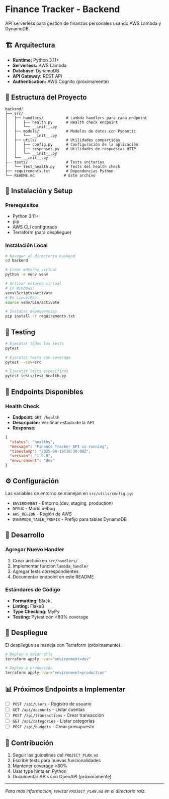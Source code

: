 # Finance Tracker - Backend

API serverless para gestión de finanzas personales usando AWS Lambda y DynamoDB.

## 🏗️ Arquitectura

- **Runtime:** Python 3.11+
- **Serverless:** AWS Lambda
- **Database:** DynamoDB
- **API Gateway:** REST API
- **Authentication:** AWS Cognito (próximamente)

## 📁 Estructura del Proyecto

```
backend/
├── src/
│   ├── handlers/          # Lambda handlers para cada endpoint
│   │   ├── health.py      # Health check endpoint
│   │   └── __init__.py
│   ├── models/            # Modelos de datos con Pydantic
│   │   └── __init__.py
│   ├── utils/             # Utilidades compartidas
│   │   ├── config.py      # Configuración de la aplicación
│   │   ├── responses.py   # Utilidades de respuestas HTTP
│   │   └── __init__.py
│   └── __init__.py
├── tests/                 # Tests unitarios
│   └── test_health.py     # Tests del health check
├── requirements.txt       # Dependencias Python
└── README.md             # Este archivo
```

## 🚀 Instalación y Setup

### Prerequisitos
- Python 3.11+
- pip
- AWS CLI configurado
- Terraform (para despliegue)

### Instalación Local
```bash
# Navegar al directorio backend
cd backend

# Crear entorno virtual
python -m venv venv

# Activar entorno virtual
# En Windows:
venv\Scripts\activate
# En Linux/Mac:
source venv/bin/activate

# Instalar dependencias
pip install -r requirements.txt
```

## 🧪 Testing

```bash
# Ejecutar todos los tests
pytest

# Ejecutar tests con coverage
pytest --cov=src

# Ejecutar tests específicos
pytest tests/test_health.py
```

## 📝 Endpoints Disponibles

### Health Check
- **Endpoint:** `GET /health`
- **Descripción:** Verificar estado de la API
- **Response:**
```json
{
  "status": "healthy",
  "message": "Finance Tracker API is running",
  "timestamp": "2025-08-15T10:30:00Z",
  "version": "1.0.0",
  "environment": "dev"
}
```

## ⚙️ Configuración

Las variables de entorno se manejan en `src/utils/config.py`:

- `ENVIRONMENT` - Entorno (dev, staging, production)
- `DEBUG` - Modo debug
- `AWS_REGION` - Región de AWS
- `DYNAMODB_TABLE_PREFIX` - Prefijo para tablas DynamoDB

## 🔧 Desarrollo

### Agregar Nuevo Handler
1. Crear archivo en `src/handlers/`
2. Implementar función `lambda_handler`
3. Agregar tests correspondientes
4. Documentar endpoint en este README

### Estándares de Código
- **Formatting:** Black
- **Linting:** Flake8
- **Type Checking:** MyPy
- **Testing:** Pytest con >80% coverage

## 🚀 Despliegue

El despliegue se maneja con Terraform (próximamente).

```bash
# Deploy a desarrollo
terraform apply -var="environment=dev"

# Deploy a producción
terraform apply -var="environment=production"
```

## 📊 Próximos Endpoints a Implementar

- [ ] `POST /api/users` - Registro de usuario
- [ ] `GET /api/accounts` - Listar cuentas
- [ ] `POST /api/transactions` - Crear transacción
- [ ] `GET /api/categories` - Listar categorías
- [ ] `POST /api/budgets` - Crear presupuesto

## 🤝 Contribución

1. Seguir las guidelines del `PROJECT_PLAN.md`
2. Escribir tests para nuevas funcionalidades
3. Mantener coverage >80%
4. Usar type hints en Python
5. Documentar APIs con OpenAPI (próximamente)

---

*Para más información, revisar `PROJECT_PLAN.md` en el directorio raíz.*

